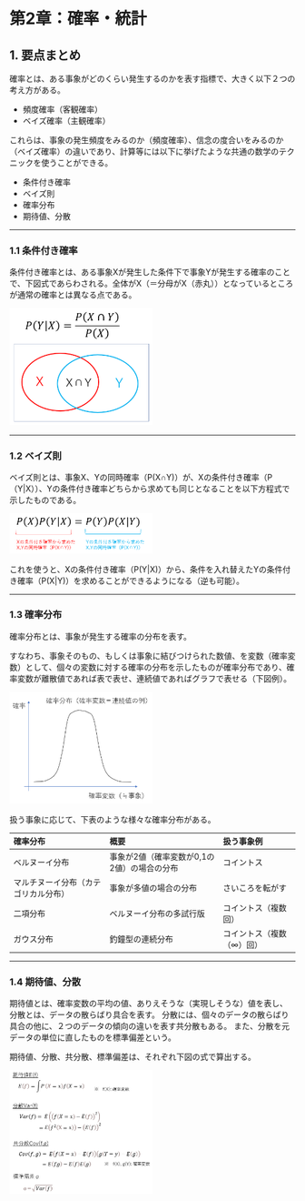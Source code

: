 # 第2章：確率・統計

## 1. 要点まとめ

確率とは、ある事象がどのくらい発生するのかを表す指標で、大きく以下２つの考え方がある。
- 頻度確率（客観確率）
- ベイズ確率（主観確率）
  
これらは、事象の発生頻度をみるのか（頻度確率）、信念の度合いをみるのか（ベイズ確率）の違いであり、計算等には以下に挙げたような共通の数学のテクニックを使うことができる。

- 条件付き確率
- ベイズ則
- 確率分布
- 期待値、分散

-----
### 1.1 条件付き確率

条件付き確率とは、ある事象Xが発生した条件下で事象Yが発生する確率のことで、下図式であらわされる。全体がX（＝分母がX（赤丸））となっているところが通常の確率とは異なる点である。

<img src="section2_report_fig_joukentuki_p.png" width="50%" />

-----
### 1.2 ベイズ則

ベイズ則とは、事象X、Yの同時確率（P(X∩Y)）が、Xの条件付き確率（P（Y|X））、Yの条件付き確率どちらから求めても同じとなることを以下方程式で示したものである。

<img src="section2_report_fig_bayes.png" width="50%" />

これを使うと、Xの条件付き確率（P(Y|X)）から、条件を入れ替えたYの条件付き確率（P(X|Y)）を求めることができるようになる（逆も可能）。


-----
### 1.3 確率分布

確率分布とは、事象が発生する確率の分布を表す。

すなわち、事象そのもの、もしくは事象に結びつけられた数値、を変数（確率変数）として、個々の変数に対する確率の分布を示したものが確率分布であり、確率変数が離散値であれば表で表せ、連続値であればグラフで表せる（下図例）。

<img src="section2_report_fig_prob_dist.png" width="50%" />

扱う事象に応じて、下表のような様々な確率分布がある。

| 確率分布 | 概要 | 扱う事象例 |
|:-----------|:------------|:------------|
| ベルヌーイ分布 | 事象が2値（確率変数が0,1の2値）の場合の分布 | コイントス |
| マルチヌーイ分布（カテゴリカル分布） | 事象が多値の場合の分布 | さいころを転がす |
| 二項分布 | ベルヌーイ分布の多試行版 | コイントス（複数回） |
| ガウス分布 | 釣鐘型の連続分布 | コイントス（複数（∞）回） |


-----
### 1.4 期待値、分散

期待値とは、確率変数の平均の値、ありえそうな（実現しそうな）値を表し、
分散とは、データの散らばり具合を表す。
分散には、個々のデータの散らばり具合の他に、２つのデータの傾向の違いを表す共分散もある。
また、分散を元データの単位に直したものを標準偏差という。

期待値、分散、共分散、標準偏差は、それぞれ下図の式で算出する。

<img src="section2_report_fig_expect_var.png" width="50%" />











 














